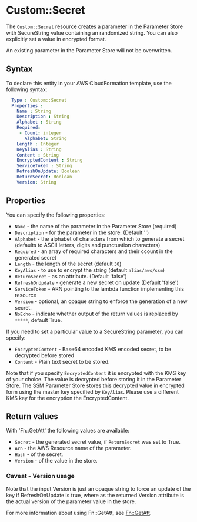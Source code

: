 # Custom::Secret
The `Custom::Secret` resource creates a parameter in the Parameter Store with SecureString value containing an randomized string. 
You can also explicitly set a value in encrypted format.

An existing parameter in the Parameter Store will not be overwritten.

## Syntax
To declare this entity in your AWS CloudFormation template, use the following syntax:

```yaml
  Type : Custom::Secret
  Properties : 
    Name : String
    Description : String
    Alphabet : String
    Required: 
     - Count: integer
       Alphabet: String
    Length : Integer
    KeyAlias : String
    Content : String
    EncryptedContent : String
    ServiceToken : String
    RefreshOnUpdate: Boolean
    ReturnSecret: Boolean
    Version: String
```

## Properties
You can specify the following properties:

- `Name`  - the name of the parameter in the Parameter Store (required)
- `Description`  - for the parameter in the store. (Default '')
- `Alphabet` - the alphabet of characters from which to generate a secret (defaults to ASCII letters, digits and punctuation characters)
- `Required` - an array of required characters and their ccount in the generated secret
- `Length`  - the length of the secret (default `30`)
- `KeyAlias`  - to use to encrypt the string (default `alias/aws/ssm`)
- `ReturnSecret`  - as an attribute. (Default 'false')
- `RefreshOnUpdate`  - generate a new secret on update (Default 'false')
- `ServiceToken`  - ARN pointing to the lambda function implementing this resource 
- `Version`  - optional, an opaque string to enforce the generation of a new secret.
- `NoEcho` - indicate whether output of the return values is replaced by `*****`, default True.

If you need to set a particular value to a SecureString parameter, you can specify:

- `EncryptedContent`  - Base64 encoded KMS encoded secret, to be decrypted before stored 
- `Content`  - Plain text secret to be stored.

Note that if you specify `EncryptedContent` it is encrypted with the KMS key of your choice. The
value is decrypted before storing it in the Parameter Store.  The SSM Parameter Store stores this decrypted value in encrypted form using the master key 
specified by `KeyAlias`. Please use a different KMS key for the encryption the EncryptedContent.

## Return values
With 'Fn::GetAtt' the following values are available:

- `Secret` - the generated secret value, if `ReturnSecret` was set to True.
- `Arn` - the AWS Resource name of the parameter.
- `Hash` - of the secret.
- `Version` - of the value in the store.

### Caveat - Version usage
Note that the input Version is just an opaque string to force an update of the key if RefreshOnUpdate is true, where 
as the returned Version attribute is the actual version of the parameter value in the store.

For more information about using Fn::GetAtt, see [Fn::GetAtt](http://docs.aws.amazon.com/AWSCloudFormation/latest/UserGuide/intrinsic-function-reference-getatt.html).
